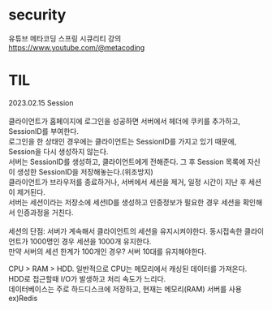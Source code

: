 # security

유튜브 메타코딩 스프링 시큐리티 강의 <br/>
https://www.youtube.com/@metacoding

<h1>TIL</h1>

2023.02.15 Session<br/>
<br/>
클라이언트가 홈페이지에 로그인을 성공하면 서버에서 헤더에 쿠키를 추가하고, SessionID를 부여한다. <br/>
로그인을 한 상태인 경우에는 클라이언트는 SessionID를 가지고 있기 때문에, Session을 다시 생성하지 않는다.<br/>
서버는 SessionID를 생성하고, 클라이언트에게 전해준다. 그 후 Session 목록에 자신이 생성한 SessionID을 저장해놓는다.(위조방지)<br/>
클라이언트가 브라우저를 종료하거나, 서버에서 세션을 제거, 일정 시간이 지난 후 세션이 제거된다. <br/>
서버는 세션이라는 저장소에 세션ID를 생성하고 인증정보가 필요한 경우 세션을 확인해서 인증과정을 거친다.<br/>
<br/>
세션의 단점: 서버가 계속해서 클라이언트의 세션을 유지시켜야한다. 동시접속한 클라이언트가 1000명인 경우 세션을 1000개 유지한다. <br/>
만약 서버의 세션 한계가 100개인 경우? 서버 10대를 유지해야한다. <br/>

CPU > RAM > HDD. 일반적으로 CPU는 메모리에서 캐싱된 데이터를 가져온다. HDD로 접근할때 I/O가 발생하고 처리 속도가 느리다.<br/>
데이터베이스는 주로 하드디스크에 저장하고, 현재는 메모리(RAM) 서버를 사용 ex)Redis




